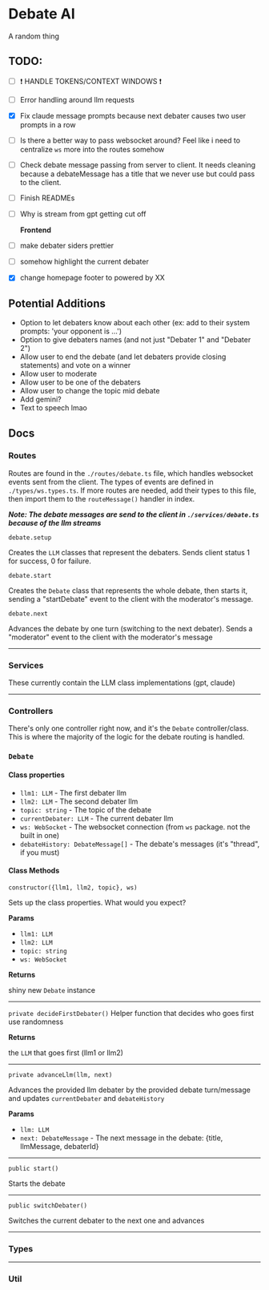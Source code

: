 # Debate AI

A random thing

## TODO:

- [ ] ❗ HANDLE TOKENS/CONTEXT WINDOWS ❗
- [ ] Error handling around llm requests
- [x] Fix claude message prompts because next debater causes two user prompts in a row
- [ ] Is there a better way to pass websocket around? Feel like i need to centralize `ws` more into the routes somehow
- [ ] Check debate message passing from server to client. It needs cleaning because a debateMessage has a title that we never use but could pass to the client.
- [ ] Finish READMEs
- [ ] Why is stream from gpt getting cut off

  **Frontend**

- [ ] make debater siders prettier
- [ ] somehow highlight the current debater
- [x] change homepage footer to powered by XX

## Potential Additions

- Option to let debaters know about each other (ex: add to their system prompts: 'your opponent is ...')
- Option to give debaters names (and not just "Debater 1" and "Debater 2")
- Allow user to end the debate (and let debaters provide closing statements) and vote on a winner
- Allow user to moderate
- Allow user to be one of the debaters
- Allow user to change the topic mid debate
- Add gemini?
- Text to speech lmao

## Docs

### Routes

Routes are found in the `./routes/debate.ts` file, which handles websocket events sent from the client. The types of events are defined in `./types/ws.types.ts`. If more routes are needed, add their types to this file, then import them to the `routeMessage()` handler in index.

_**Note: The debate messages are send to the client in `./services/debate.ts` because of the llm streams**_

`debate.setup`

Creates the `LLM` classes that represent the debaters. Sends client status 1 for success, 0 for failure.

`debate.start`

Creates the `Debate` class that represents the whole debate, then starts it, sending a "startDebate" event to the client with the moderator's message.

`debate.next`

Advances the debate by one turn (switching to the next debater). Sends a "moderator" event to the client with the moderator's message

---

### Services

These currently contain the LLM class implementations (gpt, claude)

---

### Controllers

There's only one controller right now, and it's the `Debate` controller/class. This is where the majority of the logic for the debate routing is handled.

### `Debate`

#### Class properties

- `llm1: LLM` - The first debater llm
- `llm2: LLM` - The second debater llm
- `topic: string` - The topic of the debate
- `currentDebater: LLM` - The current debater llm
- `ws: WebSocket` - The websocket connection (from `ws` package. not the built in one)
- `debateHistory: DebateMessage[]` - The debate's messages (it's "thread", if you must)

#### Class Methods

`constructor({llm1, llm2, topic}, ws)`

Sets up the class properties. What would you expect?

**Params**

- `llm1: LLM`
- `llm2: LLM`
- `topic: string`
- `ws: WebSocket`

**Returns**

shiny new `Debate` instance

---

`private decideFirstDebater()`
Helper function that decides who goes first use randomness

**Returns**

the `LLM` that goes first (llm1 or llm2)

---

`private advanceLlm(llm, next)`

Advances the provided llm debater by the provided debate turn/message and updates `currentDebater` and `debateHistory`

**Params**

- `llm: LLM`
- `next: DebateMessage` - The next message in the debate: {title, llmMessage, debaterId}

---

`public start()`

Starts the debate

---

`public switchDebater()`

Switches the current debater to the next one and advances

---

### Types

---

### Util
